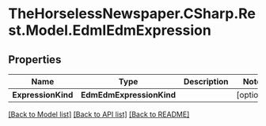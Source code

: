# TheHorselessNewspaper.CSharp.Rest.Model.EdmIEdmExpression

## Properties

Name | Type | Description | Notes
------------ | ------------- | ------------- | -------------
**ExpressionKind** | **EdmEdmExpressionKind** |  | [optional] 

[[Back to Model list]](../README.md#documentation-for-models) [[Back to API list]](../README.md#documentation-for-api-endpoints) [[Back to README]](../README.md)

